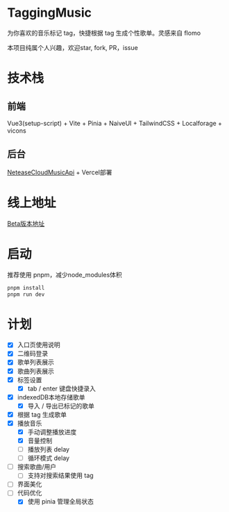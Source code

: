 # TaggingMusic
为你喜欢的音乐标记 tag，快捷根据 tag 生成个性歌单。灵感来自 flomo 

本项目纯属个人兴趣，欢迎star, fork, PR，issue

# 技术栈
## 前端
Vue3(setup-script) + Vite + Pinia + NaiveUI + TailwindCSS + Localforage + vicons
## 后台
[NeteaseCloudMusicApi](https://github.com/Binaryify/NeteaseCloudMusicApi) + Vercel部署
# 线上地址
[Beta版本地址](https://tagging-music.vercel.app/)

# 启动
推荐使用 pnpm，减少node_modules体积
```bash
pnpm install
pnpm run dev
```
# 计划

- [x] 入口页使用说明
- [x] 二维码登录 
- [x] 歌单列表展示 
- [x] 歌曲列表展示 
- [x] 标签设置
  - [x] tab / enter 键盘快捷录入
- [x] indexedDB本地存储歌单
  - [x] 导入 / 导出已标记的歌单
- [x] 根据 tag 生成歌单
- [x] 播放音乐
  - [x] 手动调整播放进度
  - [x] 音量控制
  - [ ] 播放列表 delay
  - [ ] 循环模式 delay
- [ ] 搜索歌曲/用户 
  - [ ] 支持对搜索结果使用 tag
- [ ] 界面美化
- [ ] 代码优化
  - [x] 使用 pinia 管理全局状态
